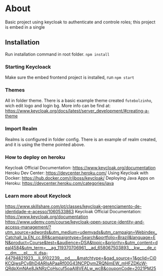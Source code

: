 # About

Basic project using keycloak to authenticate and controle roles; this project is embed in a single 

## Installation
  Run installation command in root folder.
  ``` npm install ```
  
### Starting Keycloack
  Make sure the embed frontend project is installed, run 
  ``` npm start ```
  
### Themes
  All in folder theme. There is a basic example theme created ``` futebolzinho ```, wich edit logo and login bg.
  More info can be find at:
  https://www.keycloak.org/docs/latest/server_development/#creating-a-theme

### Import Realm
  Realms is configured in folder config.
  There is an example of realm created, and it is using the theme pointed above.

### How to deploy on heroku
  Keycloak Official Documentation: https://www.keycloak.org/documentation
  Heroku Dev Center: https://devcenter.heroku.com/
  Using Keycloak with Docker: https://hub.docker.com/r/jboss/keycloak/
  Deploying Java Apps on Heroku: https://devcenter.heroku.com/categories/java


### Learn more about Keyclock
  https://www.skillshare.com/pt/classes/keycloak-gerenciamento-de-identidade-e-acesso/1060533863
  Keycloak Official Documentation: https://www.keycloak.org/documentation
  https://www.udemy.com/course/keycloak-open-source-identity-and-access-management/?utm_source=adwords&utm_medium=udemyads&utm_campaign=Webindex_Catchall_la.EN_cc.BR&campaigntype=Search&portfolio=Brazil&language=EN&product=Course&test=&audience=DSA&topic=&priority=&utm_content=deal4584&utm_term=_._ag_119370706961_._ad_658067503893_._kw__._de_c_._dm__._pl__._ti_dsa-44794821923_._li_9102239_._pd__._&matchtype=&gad_source=1&gclid=Cj0KCQjwsPCyBhD4ARIsAPaaRf00G43NCPDymZRQNimEW_mHFZDKcW-QRdpXmNAe8JkNRzCoHscuf5oaAl8VEALw_wcB&couponCode=2021PM25